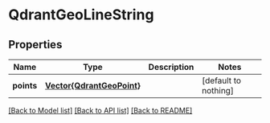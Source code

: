 # QdrantGeoLineString


## Properties
Name | Type | Description | Notes
------------ | ------------- | ------------- | -------------
**points** | [**Vector{QdrantGeoPoint}**](QdrantGeoPoint.md) |  | [default to nothing]


[[Back to Model list]](../README.md#models) [[Back to API list]](../README.md#api-endpoints) [[Back to README]](../README.md)



